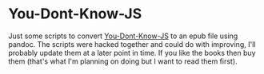 # You-Dont-Know-JS
Just some scripts to convert [You-Dont-Know-JS](https://github.com/getify/You-Dont-Know-JS) to an epub file using pandoc. The scripts were hacked together and could do with improving, I'll probably update them at a later point in time. If you like the books then buy them (that's what I'm planning on doing but I want to read them first).
